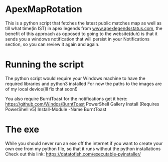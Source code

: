 # ApexMapRotation
This is a python script that fetches the latest public matches map as well as till what time(in IST) in apex legends from www.apexlegendsstatus.com, the benefit of this approach as opposed to going to the website(duh) is that it sends you a windows notification that will persist in your Notifications section, so you can review it again and again.

# Running the script
The python script would require your Windows machine to have the required libraries and python3 installed
For now the paths to the images are of my local device(Ill fix that soon!)

You also require BurntToast for the notifications get it here:
https://github.com/Windos/BurntToast
PowerShell Gallery Install (Requires PowerShell v5)
      Install-Module -Name BurntToast
      
# The exe
While you should never run an exe off the internet if you want to create your own exe from my python file, so that  it runs without the python installations
Check out this link: https://datatofish.com/executable-pyinstaller/
